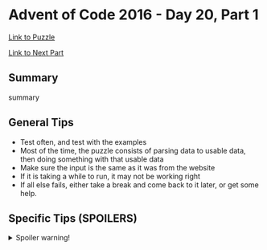 # Advent of Code 2016 - Day 20, Part 1

[Link to Puzzle](https://adventofcode.com/2016/day/20)

[Link to Next Part](https://github.com/CodingAP/unofficial-aoc-syllabus/blob/main/years/2016/day20/part2.md)

## Summary
summary

## General Tips
- Test often, and test with the examples
- Most of the time, the puzzle consists of parsing data to usable data, then doing something with that usable data
- Make sure the input is the same as it was from the website
- If it is taking a while to run, it may not be working right
- If all else fails, either take a break and come back to it later, or get some help.

## Specific Tips (SPOILERS)
<details> <summary>Spoiler warning!</summary>

specific tips

</details>